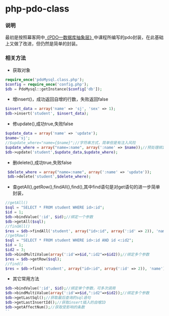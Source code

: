 # php-pdo-class
 ### 说明
 最初是按照幕客网中[《PDO—数据库抽象层》](http://www.imooc.com/learn/164)中课程所编写的pdo封装，在此基础上又做了改进，但仍然是简单的封装。
 ### 相关方法
 - 获取对象
 ``` php
 require_once('pdoMysql.class.php');
 $config = require_once('config.php');
 $db = PdoMysql::getInstance($config['db']);
 ```
 - 增insert()，成功返回自增的行数，失败返回false
 ```php
 $insert_data = array('name' => 'sj', 'sex' => 1);
 $db->insert('student', $insert_data);
 ```
 - 修update(),成功true,失败false
 ```php
 $update_data = array('name' => 'update');
 $name='sj';
 //$update_where="name={$name}";//字符串方式，简单但是有注入风险
 $update_where = array("name=:name", array(':name' => $name));//预处理绑定参数方式
 $db->update('student',$update_data,$update_where);
 ```
 - 删delete(),成功true,失败false
 ```php
  $delete_where = array("name=:name", array(':name' => 'update'));
  $db->delete('student',$delete_where);
  ```
 - 查getAll(),getRow(),findAll(),find(),其中find语句是对get语句的进一步简单封装，
  ```php
  //getAll()
  $sql = "SELECT * FROM student WHERE id>:id";
  $id = 1;
  $db->bindValue(':id', $id);//绑定一个参数
  $db->getAll($sql);
  //findAll()
  $res = $db->findAll('student', array("id>:id", array(':id' => 2)), 'name');
  //getRow()
  $sql = "SELECT * FROM student WHERE id>:id AND id <:id2";
  $id = 1;
  $id2 = 3;
  $db->bindMultiValue(array(':id'=>$id,":id2"=>$id2));//绑定多个参数
  $res = $db->getRow($sql);
  //find()
  $res = $db->find('student', array("id>:id", array(':id' => 2)), 'name');
  ```
  - 其它常用方法
  ```php
  $db->bindValue(':id', $id);//绑定单个参数，可多次调用
  $db->bindMultiValue(array(':id'=>$id,":id2"=>$id2));//绑定多个参数
  $db->getLastSql();//获取最后查询的sql语句
  $db->getLastInsertId();//获取insert插入的自增ID
  $db->getAffectNum();//获取受影响的条数
  ``